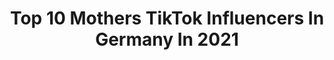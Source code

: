 ---
title: Top 10 Mothers TikTok Influencers In Germany In 2021
description: >-
  Find top mothers TikTok influencers in Germany in 2021. Most popular hashtags: #dance #foryou #fyp #funny.
platform: TikTok
hits: 58
text_top: Discover the best TikTok profiles on inBeat.
text_bottom: Our database holds 58 TikTok influencers like this in Germany for you to connect with.
profiles:
  - username: "jan.bi_official"
    fullname: >-
      jan.bi
    bio: >-
      Acrobat,Model,Woman,Wife,Mother,friend,enemy,cute,bitch,angel,devil
    location: "Germany"
    followers: 4858
    engagement: 546
    commentsToLikes: 0.048715
    id: ckbfj0jthf4gm0j234wn19l0x
    verified: false
    hashtags: "#acrobat, #svenandjan, #beyou, #skating"
  - username: "hazel01124"
    fullname: >-
      hazel0112
    bio: >-
      Mother🥰Wife🙌🏻Supervisor🙃Nurse💪🏼 always in a good mood🤣🤣🤣
    location: "Germany"
    followers: 2975
    engagement: 480
    commentsToLikes: 0.013884
    id: ckd0opjldhfuf0j230bmde15y
    verified: false
    hashtags: "#dancechallenge, #comedy, #duett, #tiktoklover"
  - username: "skatschie..moviezzz"
    fullname: >-
      Skatschie..Moviezzz
    bio: >-
      558K🥰DANKE😘 YouTube/Instagram☑️ 🔥Shirts+Hoodys🔥 ⬇️MERCH/LINKS⬇️
    location: "Germany"
    followers: 560200
    engagement: 1667
    commentsToLikes: 0.011277
    id: ckb9f6ztr3hsr0j23wuuo7dgw
    verified: false
    hashtags: "#party, #smzzz, #fyp, #comedy"
  - username: "sina.538"
    fullname: >-
      Sina Marie💘
    bio: >-
      you are beautiful!🤍 27k+ reasons to smile🥰
    location: "Germany"
    followers: 27000
    engagement: 2123
    commentsToLikes: 0.040710
    id: cka0uynmwwcd50i78734h4j5p
    verified: false
    hashtags: "#foryou, #dance, #trend, #coronavirus"
  - username: "sunny_carters_world"
    fullname: >-
      Sunny_Carters_World
    bio: >-
      TikTok blocked my posting until 18th August. Due to their Guidlines 😱 So notttt
    location: "Germany"
    followers: 3575
    engagement: 1148
    commentsToLikes: 0.164733
    id: ckdhehwfhx0l10j238projlb3
    verified: false
    hashtags: "#fun, #comedy, #transformation, #trantransition"
  - username: "calikessy"
    fullname: >-
      Cali Kessy
    bio: >-
      🎥 288 K friends on YouTube: Cali Kessy 📸 Instagram: calikessy 🌵#calicrew
    location: "Germany"
    followers: 124200
    engagement: 2109
    commentsToLikes: 0.013287
    id: ck8kgpqrvjk7n0j781j0ifs5g
    verified: false
    hashtags: "#doityourself, #diy, #foryoupage, #fyp"
  - username: "gibmalmochi"
    fullname: >-
      m ᵄ r i i ᵄ 
    bio: >-
      he/him yes, I listen to girl in red. #feminist #blm #acab
    location: "Germany"
    followers: 12500
    engagement: 1466
    commentsToLikes: 0.045493
    id: ckc7a7nd4jy7g0j23nora934p
    verified: false
    hashtags: "#enby, #postsoviet, #fy, #fyp"
  - username: "meikimike42"
    fullname: >-
      Michael Stuwe
    bio: >-
      
    location: "Germany"
    followers: 2838
    engagement: 754
    commentsToLikes: 0.166520
    id: ckczw3b1u68ip0j234iom9nfc
    verified: false
    hashtags: "#foryou, #funny, #unterhaltung, #lustig"
  - username: "thisis_chaniichanel"
    fullname: >-
      ChaniiChanel
    bio: >-
      Chanii 23 Stgt Thank you for 35.000 👥❤️ Thank you for over 1Mio ❤️
    location: "Germany"
    followers: 35000
    engagement: 1703
    commentsToLikes: 0.024840
    id: ckbl1zhygz02b0j23zz70g5zn
    verified: false
    hashtags: "#foryou, #trend, #dance, #christmas"
  - username: "ger_deadpool"
    fullname: >-
      Lukas 
    bio: >-
      (Im 25) giveaways on my 2nd acc. @lucky.schugger will turn private at 1k fan
    location: "Germany"
    followers: 318100
    engagement: 1513
    commentsToLikes: 0.059143
    id: ck8opwdbu4yx00j78knn7p5g8
    verified: true
    hashtags: "#dance, #marvel, #happy, #unicorn"
---